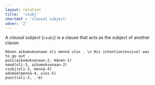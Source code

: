 ```yaml
---
layout: relation
title:  'csubj'
shortdef : 'clausal subject'
udver: '2'
---
```


A *clausal subject* (`csubj`) is a clause that acts as the subject of
another clause.

<!-- fname:csubj.pdf -->
~~~ sdparse
Hänen aikomuksenaan oli mennä ulos . \n His intention(essive) was to_go out .
poss(aikomuksenaan-2, Hänen-1)
nmod(oli-3, aikomuksenaan-2)
csubj(oli-3, mennä-4)
advmod(mennä-4, ulos-5)
punct(oli-3, .-6)
~~~
<!-- Interlanguage links updated Pá kvě 14 11:08:59 CEST 2021 -->

